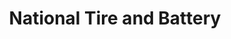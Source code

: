 ---
title: "National Tire and Battery"
url: /lancaster/national-tire-and-battery/
shop: car repair
---